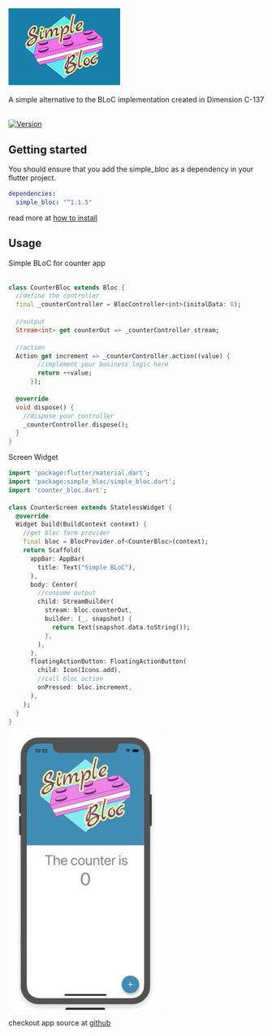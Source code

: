<img src="https://raw.githubusercontent.com/everton-e26/simple_bloc/master/example/assets/simple_bloc_logo_bg.jpg" width="220">
<br/><br/>
A simple alternative to the BLoC implementation created in Dimension C-137
<br/><br/>

[![Version](https://img.shields.io/badge/version-1.1.5-blue.svg)](https://pub.dev/packages/simple_bloc)

## Getting started

You should ensure that you add the simple_bloc as a dependency in your flutter project.

```yaml
dependencies:
  simple_bloc: "^1.1.5"
```

read more at [how to install](https://pub.dev/packages/simple_bloc#-installing-tab-)

## Usage

Simple BLoC for counter app

```dart

class CounterBloc extends Bloc {
  //define the controller
  final _counterController = BlocController<int>(initalData: 0);

  //output
  Stream<int> get counterOut => _counterController.stream;

  //action
  Action get increment => _counterController.action((value) {
        //implement your business logic here
        return ++value;
      });

  @override
  void dispose() {
    //dispose your controller
    _counterController.dispose();
  }
}
```

Screen Widget

```dart
import 'package:flutter/material.dart';
import 'package:simple_bloc/simple_bloc.dart';
import 'counter_bloc.dart';

class CounterScreen extends StatelessWidget {
  @override
  Widget build(BuildContext context) {
    //get bloc form provider
    final bloc = BlocProvider.of<CounterBloc>(context);
    return Scaffold(
      appBar: AppBar(
        title: Text("Simple BLoC"),
      ),
      body: Center(
        //consume output
        child: StreamBuilder(
          stream: bloc.counterOut,
          builder: (_, snapshot) {
            return Text(snapshot.data.toString());
          },
        ),
      ),
      floatingActionButton: FloatingActionButton(
        child: Icon(Icons.add),
        //call bloc action
        onPressed: bloc.increment,
      ),
    );
  }
}
```

<img src="https://raw.githubusercontent.com/everton-e26/simple_bloc/master/example/assets/app.gif" width="300">

checkout app source at [github](https://github.com/everton-e26/simple_bloc/tree/master/example)
